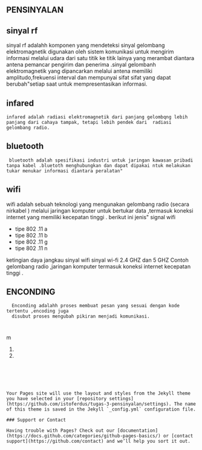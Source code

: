 ##  PENSINYALAN
## sinyal rf
sinyal rf adalahh komponen yang mendeteksi sinyal gelombang elektromagnetik digunakan oleh sistem  komunikasi untuk mengirim informasi     melalui udara dari satu titik ke titik lainya yang merambat diantara antena pemancar  pengirim dan penerima .sinyal gelombanh elektromagnetik yang dipancarkan melalui antena memiliki amplitudo,frekuensi interval dan mempunyai sifat sifat yang dapat berubah"setiap saat untuk mempresentasikan informasi.
## infared
    infared adalah radiasi elektromagnetik dari panjang gelombqng lebih panjang dari cahaya tampak, tetapi lebih pendek dari  radiasi gelombang radio. 
## bluetooth
     bluetooth adalah spesifikasi industri untuk jaringan kawasan pribadi tanpa kabel .bluetoth menghubungkan dan dapat dipakai ntuk melakukan tukar menukar informasi diantara peralatan" 
## wifi 
   wifi adalah sebuah teknologi yang mengunakan gelombang radio (secara nirkabel ) melalui jaringan komputer  untuk bertukar data ,termasuk koneksi internet yang memiliki kecepatan tinggi .
   berikut ini jenis" signal wifi
   * tipe 802 .11 a 
   * tipe 802 .11 b
   * tipe 802 .11 g 
   * tipe 802 .11 n
   
ketingian daya jangkau sinyal wifi 
sinyal wi-fi 2.4 GHZ dan 5 GHZ
  Contoh gelombang radio ,jaringan komputer termasuk koneksi internet kecepatan tinggi .
  ## ENCONDING 
      Enconding adalahh proses membuat pesan yang sesuai dengan kode tertentu ,encoding juga 
      disubut proses mengubah pikiran menjadi komunikasi.










#

m




1.
2. 




```





Your Pages site will use the layout and styles from the Jekyll theme you have selected in your [repository settings](https://github.com/istoferdus/tugas-3-pensinyalan/settings). The name of this theme is saved in the Jekyll `_config.yml` configuration file.

### Support or Contact

Having trouble with Pages? Check out our [documentation](https://docs.github.com/categories/github-pages-basics/) or [contact support](https://github.com/contact) and we’ll help you sort it out.
